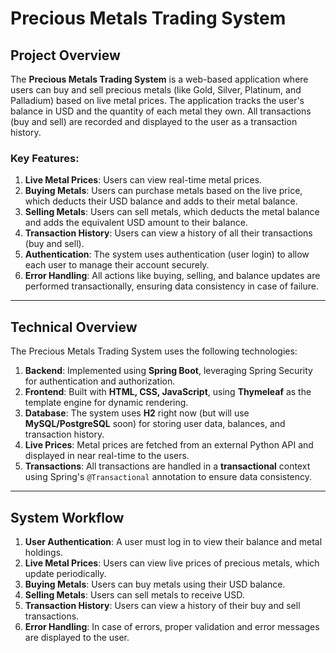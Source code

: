 # Precious Metals Trading System

## Project Overview

The **Precious Metals Trading System** is a web-based application where users can buy and sell precious metals (like Gold, Silver, Platinum, and Palladium) based on live metal prices. The application tracks the user's balance in USD and the quantity of each metal they own. All transactions (buy and sell) are recorded and displayed to the user as a transaction history.

### Key Features:
1. **Live Metal Prices**: Users can view real-time metal prices.
2. **Buying Metals**: Users can purchase metals based on the live price, which deducts their USD balance and adds to their metal balance.
3. **Selling Metals**: Users can sell metals, which deducts the metal balance and adds the equivalent USD amount to their balance.
4. **Transaction History**: Users can view a history of all their transactions (buy and sell).
5. **Authentication**: The system uses authentication (user login) to allow each user to manage their account securely.
6. **Error Handling**: All actions like buying, selling, and balance updates are performed transactionally, ensuring data consistency in case of failure.

---

## Technical Overview

The Precious Metals Trading System uses the following technologies:

1. **Backend**: Implemented using **Spring Boot**, leveraging Spring Security for authentication and authorization.
2. **Frontend**: Built with **HTML, CSS, JavaScript**, using **Thymeleaf** as the template engine for dynamic rendering.
3. **Database**: The system uses **H2** right now (but will use **MySQL/PostgreSQL** soon) for storing user data, balances, and transaction history.
4. **Live Prices**: Metal prices are fetched from an external Python API and displayed in near real-time to the users.
5. **Transactions**: All transactions are handled in a **transactional** context using Spring's `@Transactional` annotation to ensure data consistency.

---

## System Workflow

1. **User Authentication**: A user must log in to view their balance and metal holdings.
2. **Live Metal Prices**: Users can view live prices of precious metals, which update periodically. 
3. **Buying Metals**: Users can buy metals using their USD balance.
4. **Selling Metals**: Users can sell metals to receive USD.
5. **Transaction History**: Users can view a history of their buy and sell transactions.
6. **Error Handling**: In case of errors, proper validation and error messages are displayed to the user.
